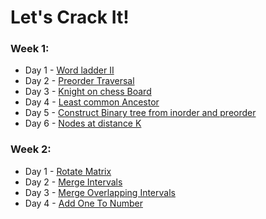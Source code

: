 # Let's Crack It!

### Week 1:

- Day 1 - [Word ladder II](https://www.interviewbit.com/problems/word-ladder-ii/)
- Day 2 - [Preorder Traversal](https://www.interviewbit.com/problems/preorder-traversal/)
- Day 3 - [Knight on chess Board](https://www.interviewbit.com/problems/knight-on-chess-board/)
- Day 4 - [Least common Ancestor](https://www.interviewbit.com/problems/least-common-ancestor/)
- Day 5 - [Construct Binary tree from inorder and preorder](https://www.interviewbit.com/problems/construct-binary-tree-from-inorder-and-preorder/)
- Day 6 - [Nodes at distance K](https://www.interviewbit.com/problems/nodes-at-distance-k/)

### Week 2:

- Day 1 - [Rotate Matrix](https://www.interviewbit.com/problems/rotate-matrix/)
- Day 2 - [Merge Intervals](https://www.interviewbit.com/problems/merge-intervals/)
- Day 3 - [Merge Overlapping Intervals](https://www.interviewbit.com/problems/merge-overlapping-intervals/)
- Day 4 - [Add One To Number](https://www.interviewbit.com/problems/add-one-to-number/)
